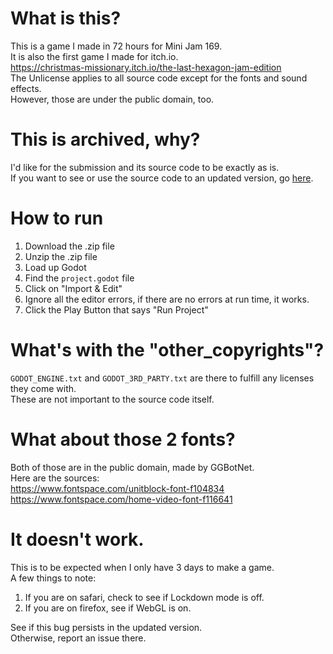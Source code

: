 # What is this?

This is a game I made in 72 hours for Mini Jam 169.  
It is also the first game I made for itch.io.    
https://christmas-missionary.itch.io/the-last-hexagon-jam-edition  
The Unlicense applies to all source code except for the fonts and sound effects.  
However, those are under the public domain, too.  

# This is archived, why?

I'd like for the submission and its source code to be exactly as is.  
If you want to see or use the source code to an updated version, go [here](https://github.com/Christmas-Missionary/The-Last-Hexagon).

# How to run 
1. Download the .zip file
2. Unzip the .zip file
3. Load up Godot
4. Find the `project.godot` file 
5. Click on "Import & Edit"
6. Ignore all the editor errors, if there are no errors at run time, it works.
7. Click the Play Button that says "Run Project"

# What's with the "other_copyrights"?

`GODOT_ENGINE.txt` and `GODOT_3RD_PARTY.txt` are there to fulfill any licenses they come with.  
These are not important to the source code itself.  

# What about those 2 fonts?
Both of those are in the public domain, made by GGBotNet.  
Here are the sources:  
https://www.fontspace.com/unitblock-font-f104834  
https://www.fontspace.com/home-video-font-f116641  

# It doesn't work.
This is to be expected when I only have 3 days to make a game.   
A few things to note:  
1. If you are on safari, check to see if Lockdown mode is off.  
2. If you are on firefox, see if WebGL is on.  

See if this bug persists in the updated version.  
Otherwise, report an issue there.  
